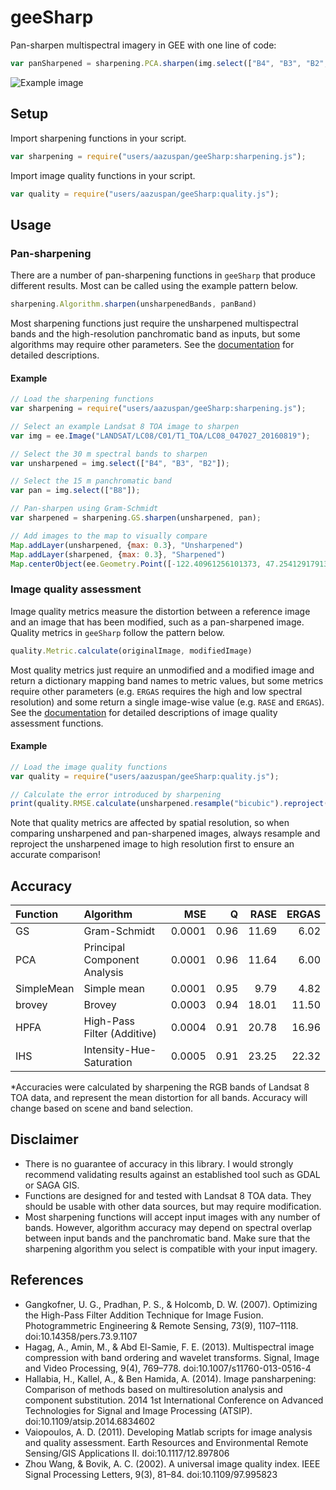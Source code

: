 # geeSharp

Pan-sharpen multispectral imagery in GEE with one line of code:

```javascript
var panSharpened = sharpening.PCA.sharpen(img.select(["B4", "B3", "B2",]), img.select(["B8"]);
```

![Example image](https://raw.githubusercontent.com/aazuspan/geeSharp.js/main/sharpening_example.png)

## Setup

Import sharpening functions in your script.
```javascript
var sharpening = require("users/aazuspan/geeSharp:sharpening.js");
```
Import image quality functions in your script.
```javascript
var quality = require("users/aazuspan/geeSharp:quality.js");
```

## Usage

### Pan-sharpening

There are a number of pan-sharpening functions in `geeSharp` that produce different results. Most can be called using the example pattern below.

```javascript
sharpening.Algorithm.sharpen(unsharpenedBands, panBand)
```

Most sharpening functions just require the unsharpened multispectral bands and the high-resolution panchromatic band as inputs, but some algorithms may require other parameters. See the [documentation](https://github.com/aazuspan/geeSharp.js/wiki/Sharpening-Functions) for detailed descriptions.

#### Example

```javascript
// Load the sharpening functions
var sharpening = require("users/aazuspan/geeSharp:sharpening.js");

// Select an example Landsat 8 TOA image to sharpen
var img = ee.Image("LANDSAT/LC08/C01/T1_TOA/LC08_047027_20160819");

// Select the 30 m spectral bands to sharpen
var unsharpened = img.select(["B4", "B3", "B2"]);

// Select the 15 m panchromatic band
var pan = img.select(["B8"]);

// Pan-sharpen using Gram-Schmidt
var sharpened = sharpening.GS.sharpen(unsharpened, pan);

// Add images to the map to visually compare
Map.addLayer(unsharpened, {max: 0.3}, "Unsharpened")
Map.addLayer(sharpened, {max: 0.3}, "Sharpened")
Map.centerObject(ee.Geometry.Point([-122.40961256101373, 47.25412917913268]), 14)
```

### Image quality assessment

Image quality metrics measure the distortion between a reference image and an image that has been modified, such as a pan-sharpened image. Quality metrics in `geeSharp` follow the pattern below.

```javascript
quality.Metric.calculate(originalImage, modifiedImage)
```

Most quality metrics just require an unmodified and a modified image and return a dictionary mapping band names to metric values, but some metrics require other parameters (e.g. `ERGAS` requires the high and low spectral resolution) and some return a single image-wise value (e.g. `RASE` and `ERGAS`). See the [documentation](https://github.com/aazuspan/geeSharp.js/wiki/Image-Quality-Assessment) for detailed descriptions of image quality assessment functions.

#### Example

```javascript
// Load the image quality functions
var quality = require("users/aazuspan/geeSharp:quality.js");

// Calculate the error introduced by sharpening
print(quality.RMSE.calculate(unsharpened.resample("bicubic").reproject(sharpened.projection()), sharpened));
```

Note that quality metrics are affected by spatial resolution, so when comparing unsharpened and pan-sharpened images, always resample and reproject the unsharpened image to high resolution first to ensure an accurate comparison!

## Accuracy

| Function   | Algorithm                    |    MSE |    Q |  RASE | ERGAS |
| :--------- | :--------------------------- | -----: | ---: | ----: | ----: |
| GS         | Gram-Schmidt                 | 0.0001 | 0.96 | 11.69 |  6.02 |
| PCA        | Principal Component Analysis | 0.0001 | 0.96 | 11.64 |  6.00 |
| SimpleMean | Simple mean                  | 0.0001 | 0.95 |  9.79 |  4.82 |
| brovey     | Brovey                       | 0.0003 | 0.94 | 18.01 | 11.50 |
| HPFA       | High-Pass Filter (Additive)  | 0.0004 | 0.91 | 20.78 | 16.96 |
| IHS        | Intensity-Hue-Saturation     | 0.0005 | 0.91 | 23.25 | 22.32 |

\*Accuracies were calculated by sharpening the RGB bands of Landsat 8 TOA data, and represent the mean distortion for all bands. Accuracy will change based on scene and band selection.

## Disclaimer

- There is no guarantee of accuracy in this library. I would strongly recommend validating results against an established tool such as GDAL or SAGA GIS.
- Functions are designed for and tested with Landsat 8 TOA data. They should be usable with other data sources, but may require modification.
- Most sharpening functions will accept input images with any number of bands. However, algorithm accuracy may depend on spectral overlap between input bands and the panchromatic band. Make sure that the sharpening algorithm you select is compatible with your input imagery.

## References

- Gangkofner, U. G., Pradhan, P. S., & Holcomb, D. W. (2007). Optimizing the High-Pass Filter Addition Technique for Image Fusion. Photogrammetric Engineering & Remote Sensing, 73(9), 1107–1118. doi:10.14358/pers.73.9.1107
- Hagag, A., Amin, M., & Abd El-Samie, F. E. (2013). Multispectral image compression with band ordering and wavelet transforms. Signal, Image and Video Processing, 9(4), 769–778. doi:10.1007/s11760-013-0516-4
- Hallabia, H., Kallel, A., & Ben Hamida, A. (2014). Image pansharpening: Comparison of methods based on multiresolution analysis and component substitution. 2014 1st International Conference on Advanced Technologies for Signal and Image Processing (ATSIP). doi:10.1109/atsip.2014.6834602
- Vaiopoulos, A. D. (2011). Developing Matlab scripts for image analysis and quality assessment. Earth Resources and Environmental Remote Sensing/GIS Applications II. doi:10.1117/12.897806
- Zhou Wang, & Bovik, A. C. (2002). A universal image quality index. IEEE Signal Processing Letters, 9(3), 81–84. doi:10.1109/97.995823
